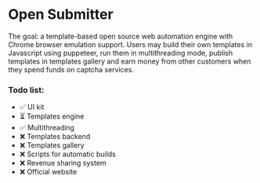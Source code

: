 Open Submitter
====

The goal: a template-based open source web automation engine with Chrome browser emulation support. Users may build their own templates in Javascript using puppeteer, run them in multithreading mode, publish templates in templates gallery and earn money from other customers when they spend funds on captcha services.

### Todo list:

- ✅ UI kit
- ⏳ Templates engine
- ✅ Multithreading
- ❌ Templates backend
- ❌ Templates gallery
- ❌ Scripts for automatic builds
- ❌ Revenue sharing system
- ❌ Official website 
